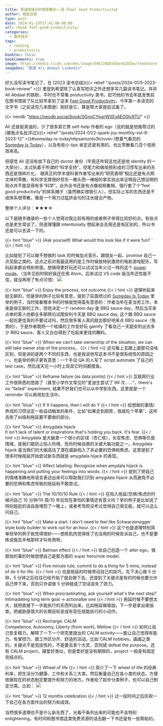 ```yaml
---
title: 真诚但缝合的效率糖水——读《Feel Good Productivity》
author: 椒盐豆豉
type: post
date: 2024-01-23T17:41:00-08:00
url: /book-feel-good-productivity/
categories:
  - 喜欢就买
tags:
  - reading
  - productivity
booktoc: false
bookComments: true
image: https://media.licdn.com/dms/image/D4E22AQESEQan62OZbw/feedshare-shrink_2048_1536/0/1689937725771?e=1709164800&v=beta&t=xOj3TQonvI9xIxliVXWJxUt6qirpvbUv6kzUJC0lJP4
imageDes: "图源 Ali Abdaal Linkedin"
---
```


好久没写读书笔记了，在 [2023 读书总结]({{< relref "/posts/2024-01/5-2023-book-review" >}}) 里提到希望除了认真写短评之外还想多写几篇读书笔记。并非 Ali Abdaal 的铁粉，平时也不常看 productivity 类书，赶巧他的书去年底发售前在图书馆排了队比较早拿到了这本 [Feel Good Productivity](https://amzn.to/42ahFd2)，今年第一本读完的文字书（之前读完几本图册）刚好是它，算是帮大家提前试毒了。

<!--more-->

{{< neodb "https://neodb.social/book/0GnoCYpgrWXEyAEO0Iy9TU" >}}

Ali 还是挺真诚的，少了很多其它男 self-help 作者的 ego（说的就是他推荐过的[被我点名批评过]({{< relref "/posts/2024-01/2-spark-joy-monthly-vol-8-2023-12" >}}#someday-is-todayhttpsamznto3tclvvm-)憋着气看完的 [Someday Is Today](https://amzn.to/3tClVVM)），以及有些小 tips 肯定还是有用的，也比零散看几百个视频效率高。

但感觉 Ali 还没有放下自己的 doctor 身份（毕竟还年轻这也还是他 identity 的一大部分），太过执着于所谓的“科学支持”，但笔力和做视频形成的习惯写出来的东西还是很碎片化， 跟真正的学术或科普作者写出来的“研究表明”相比还是有点网文味的零散，有科学支撑很好但东一榔头西一棒槌的拿实验出来证明自己想证明的观点并不能显得有多“科学”。此外全书还是有点像视频集锦，强行套了个“feel good productivity”的体系帽子（虽然确实很吸引人），但实际上写的东西还是不成体系很零散，像是一个用力过猛挤金句的注水缝合产物。

整体个人评分：★★★☆

以下是随手摘录的一些个人觉得对我比较有用的或者例子举得比较好的点。有些点也是老生常谈了，但道理懂跟 intentionally 想起来会去用还是有区别的，所以书还是可以去读一下的。

{{< hint "blue" >}}
(Ask yourself) What would this look like if it were fun? `
{{< / hint >}}

比如提到了可以做不想做的 task 的时候加点音乐、跟朋友一起、promise 自己一点奖励之类的。这点之前对我最适用的是工作时候放特别激昂的电影游戏配乐，写码起来都会特别带感。想搞得更好玩还可以试试当年火过一阵的这个 [power mode](https://github.com/JoelBesada/activate-power-mode)。（当年见到时刚好我还在用 Atom，后来试过 VS code 版当年还性能不佳，就没再用了有点可惜）
![](https://cloud.githubusercontent.com/assets/688415/11615565/10f16456-9c65-11e5-8af4-265f01fc83a0.gif)

{{< hint "blue" >}}
Enjoy the process, not outcome
{{< / hint >}}
道理听起来挺无聊的，但是举的例子比较有意思，提到了前面喷过的 [Someday Is Today](https://amzn.to/3tClVVM) 里举的例子，当时我看哪本书的时候就觉得蛮有意思的：作者当年在麦当劳工作，本来是很无聊的工作，但他决定一个 random day 是 BBQ sauce day，然后当天来点单的客人他都会多聊两句试图安利今天是 BBQ sauce day, 这个跟 BBQ sauce 一起吃更佳真的不要试试吗，然后很多客人真的就会那好吧来点 BBQ sauce（免费的），于是作者既把一个枯燥的工作变好玩 gamify 了看自己一天能安利出去多少 BBQ sauce，客人又白白得到了吃起来更佳的蘸料。

{{< hint "blue" >}}
When we can't take ownership of the situation, we can still take owner ship of the process。
{{< / hint >}}
这句看上去跟上面那句没啥区别，但是讲的是两个不同的东西，也是我说他写这本书不是很系统性的原因之一。也是举的例子更有意思：一个手动 QA 的人写了 script automate 了自己的 test case，然后成天花一小时上班其它时间都摸鱼。

{{< hint "blue" >}}
Reframe failure (as data points)
{{< / hint >}}
互联网行业工作很熟悉的思路了（甚至小学作文常见的“爱迪生尝试了 99 次……“，there's no "failed" experiment, 结果不好我们也可以从中学到东西。这里就是一个 reminder 可以再用到生活中。

{{< hint "blue" >}}
If X happens, then I will do Y
{{< / hint >}}
给想做的事情/养成的习惯设定一些自动触发的条件，比如“如果走到厨房，我就吃个苹果”，这样去除了纠结和拖延要不要做的部分。

{{< hint "blue" >}}
Amygdala hijack \
It isn't lack of talent or inspirations that's holding you back. It's fear.
{{< / hint >}}
Amygdala 是大脑里一个很小的区域（杏仁核），长官焦虑、恐惧等负面情绪，是我们能防止陷入险境、危险时候自救的关键大脑功能之一。Amygdala hijack 是当我们的大脑高估了潜在威胁陷入了非必要的恐惧和焦虑。这里提到了很多时候拖延开始尝试新东西就是 amygdala hijack 的表现。

{{< hint "blue" >}}
Affect labeling: Recognize when amydala hijack is happening and putting your feelings into words.
{{< / hint >}}
提到了把自己的情绪准确地用语言表述出来可以帮助我们识别 amygdala hijack 从而避免不必要的恐惧和焦虑导致的拖延和不敢尝试。

{{< hint "blue" >}}
The 10/10/10 Rule
{{< / hint >}}
在陷入拖延/恐惧/焦虑的时候问自己 10 分钟/10 周/10 年后现在害怕的事情还有意义吗？举的例子是比如说了特别尴尬的话自我埋怨了一晚上，或者考驾照没考过觉得自己很无能，就可以这么问自己。

{{< hint "blue" >}}
Make a start. I don't need to feel like Schwarzenegger style body builder to work out for an hour.
{{< / hint >}}
这个也是道理特别简单但举的例子我觉得很妙——想练肌肉觉得练了也没用的时候告诉自己，也不是要练成施瓦辛格那样才叫有用呀。

{{< hint "blue" >}}
Batman effect
{{< / hint >}}
给自己创造一个 alter ego，做胆怯的事的时候想想自己是那方面的 super hero/role model.

{{< hint "blue" >}}
Five minute rule, commit to do a thing for 5 mins, instead of do it for life.
{{< / hint >}}
也是拖延的时候带动自己的技巧，先下决心做 5 分钟，5 分钟之后往往已经开始了就会做下去。还提到了关键点是有的时候也要允许自己停下来，否则只许诺做 5 分钟就成了空话丧失了效力。

{{< hint "blue" >}}
When procrastinating, ask yourself what's the next step?\
Intimadating long term goal -> actionalbe one
{{< / hint >}}
拖延时候不要想太大，就把直接下一步能执行的东西列出来。比如拖延做瑜伽，下一步是拿出瑜伽垫。把威胁感很大的长期目标变成有现在就能执行的小动作。

{{< hint "blue" >}}
Recharge: CALM \
Competence, Autonomy, Liberty (from work), Mellow
{{< / hint >}}
如何让自己恢复精力。解释了一下一个研究里提出的 CALM activity——能让自己觉得有能力、有掌控力、跟工作区分开、舒适的活动。比如 CALM hobbies，画画之类的。关键点不是竞技性的，不是要去拿个大奖，否则就 defeat the purpose。还有 CALM project，跟爱好类似，但是爱好是没有期限的，project 一般是有固定完结点的。

{{< hint "blue" >}}
Wheel of life
{{< / hint >}}
简介了一下 wheel of life 的经典利率，把生活分为健康、工作和关系三大类，然后衡量自己在各小类的状态，方便依据现在的状态制定要提升和努力的地方。作者给了起步分类例子，也可以自己制定分类。比如： 
![](https://media.douchi.space/douchi/media_attachments/files/111/808/671/843/460/560/original/daefdaecd1b65c3b.png)

{{< hint "blue" >}}
12 months celebration
{{< / hint >}}
过一段时间之后庆祝一下自己在各方面作出的努力和成效。

当然很多道理也不是什么新东西了，光看干条列出来的可能也不会特别 enlightening，有时间和图书馆这类免费资源的话去翻一下书还是有一些帮助的。